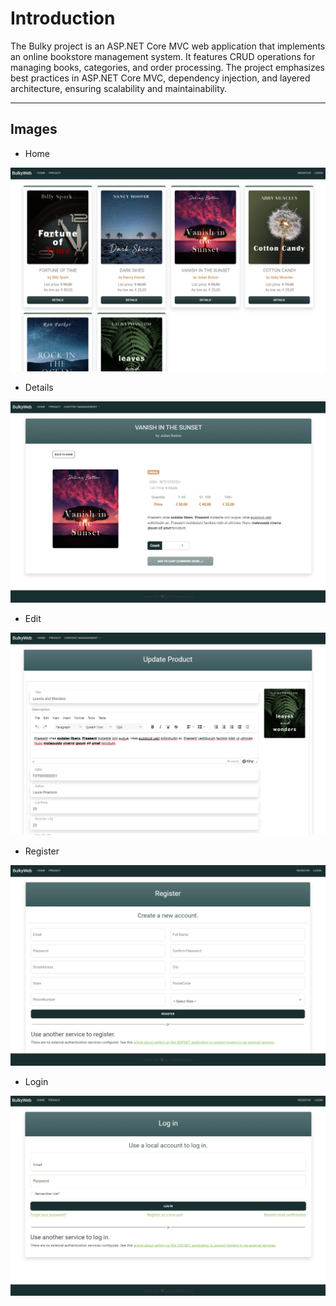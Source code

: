 # Introduction

The Bulky project is an ASP.NET Core MVC web application that implements an online bookstore management system. It features CRUD operations for managing books, categories, and order processing. The project emphasizes best practices in ASP.NET Core MVC, dependency injection, and layered architecture, ensuring scalability and maintainability.

-----

## Images

- Home

![home](/BulkyWeb/wwwroot/img/readme/home.png)

- Details

![details](/BulkyWeb/wwwroot/img/readme/details.png)

- Edit

![edit](/BulkyWeb/wwwroot/img/readme/edit.png)

- Register

![register](/BulkyWeb/wwwroot/img/readme/register.png)

- Login

![login](/BulkyWeb/wwwroot/img/readme/login.png)
